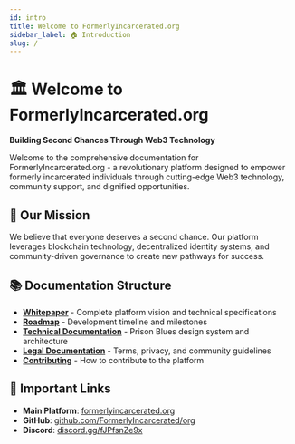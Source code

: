 ```yaml
---
id: intro
title: Welcome to FormerlyIncarcerated.org
sidebar_label: 🏠 Introduction
slug: /
---
```


# 🏛️ Welcome to FormerlyIncarcerated.org

**Building Second Chances Through Web3 Technology**

Welcome to the comprehensive documentation for FormerlyIncarcerated.org - a revolutionary platform designed to empower formerly incarcerated individuals through cutting-edge Web3 technology, community support, and dignified opportunities.

## 🎯 Our Mission

We believe that everyone deserves a second chance. Our platform leverages blockchain technology, decentralized identity systems, and community-driven governance to create new pathways for success.

## 📚 Documentation Structure

- **[Whitepaper](./whitepaper)** - Complete platform vision and technical specifications
- **[Roadmap](./roadmap)** - Development timeline and milestones
- **[Technical Documentation](./technical/theming)** - Prison Blues design system and architecture
- **[Legal Documentation](./legal/terms-of-service)** - Terms, privacy, and community guidelines
- **[Contributing](./contributing/contributing-guidelines)** - How to contribute to the platform

## 🔗 Important Links

- **Main Platform**: [formerlyincarcerated.org](https://formerlyincarcerated.org)
- **GitHub**: [github.com/FormerlyIncarcerated/org](https://github.com/FormerlyIncarcerated/org)
- **Discord**: [discord.gg/fJPfsnZe9x](https://discord.gg/fJPfsnZe9x)
